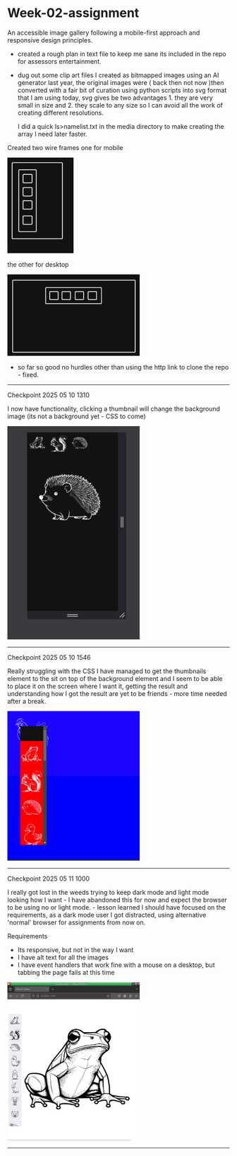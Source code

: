 # Week-02-assignment

An accessible image gallery following a mobile-first approach and responsive design principles.

- created a rough plan in text file to keep me sane its included in the repo for assessors entertainment.

- dug out some clip art files I created as bitmapped images using an AI generator last year, the original images were ( back then not now )then converted with a fair bit of curation using python scripts into svg format that I am using today, svg gives be two advantages 1. they are very small in size and 2. they scale to any size so I can avoid all the work of creating different resolutions.

  I did a quick ls>namelist.txt in the media directory to make creating the array I need later faster.

Created two wire frames one for mobile

<img src="./misc/mobile-wireframe.png" width="150px">

the other for desktop

<img src="./misc/Desktop-wireframe.png" width="300px">

- so far so good no hurdles other than using the http link to clone the repo - fixed.

---

Checkpoint 2025 05 10 1310

I now have functionality, clicking a thumbnail will change the background image (its not a background yet - CSS to come)

<img src="./misc/CheckPointImage1.png" width="300">

---

Checkpoint 2025 05 10 1546

Really struggling with the CSS I have managed to get the thumbnails element to the sit on top of the background element and I seem to be able to place it on the screen where I want it, getting the result and understanding how I got the result are yet to be friends - more time needed after a break.

<img src="./misc/checkpoint2.png" width="300px">

---

Checkpoint 2025 05 11 1000

I really got lost in the weeds trying to keep dark mode and light mode looking how I want - I have abandoned this for now and expect the browser to be using no or light mode. - lesson learned I should have focused on the requirements, as a dark mode user I got distracted, using alternative 'normal' browser for assignments from now on.

Requirements

- Its responsive, but not in the way I want
- I have alt text for all the images
- I have event handlers that work fine with a mouse on a desktop, but tabbing the page fails at this time

<img src="./misc/CheckPoint3.png" width="300px">

---
